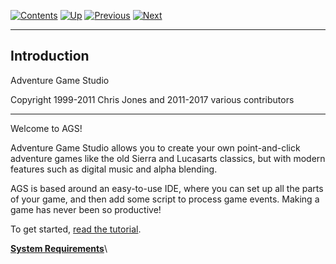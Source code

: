 []()

[![Contents](contents.gif)](ags) [![Up](up.gif)](ags)
[![Previous](back.gif)](ags1#topic0)
[![Next](forward.gif)](ags3#topic2)

------------------------------------------------------------------------

Introduction
------------

Adventure Game Studio

Copyright 1999-2011 Chris Jones and 2011-2017 various contributors

------------------------------------------------------------------------

Welcome to AGS!

Adventure Game Studio allows you to create your own point-and-click
adventure games like the old Sierra and Lucasarts classics, but with
modern features such as digital music and alpha blending.

AGS is based around an easy-to-use IDE, where you can set up all the
parts of your game, and then add some script to process game events.
Making a game has never been so productive!

To get started, [read the tutorial](ags9#StartingOff).

[**System Requirements**](ags3#topic2)\

